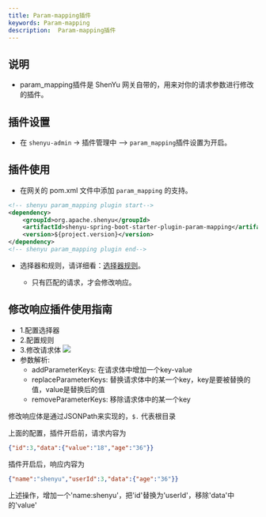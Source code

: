 ```yaml
---
title: Param-mapping插件
keywords: Param-mapping
description:  Param-mapping插件
---
```


## 说明

* param_mapping插件是 ShenYu 网关自带的，用来对你的请求参数进行修改的插件。


## 插件设置

* 在 `shenyu-admin` -> 插件管理中 --> `param_mapping`插件设置为开启。

## 插件使用

* 在网关的 pom.xml 文件中添加 `param_mapping` 的支持。

```xml
<!-- shenyu param_mapping plugin start-->
<dependency>
    <groupId>org.apache.shenyu</groupId>
    <artifactId>shenyu-spring-boot-starter-plugin-param-mapping</artifactId>
    <version>${project.version}</version>
</dependency>
<!-- shenyu param_mapping plugin end-->
```

* 选择器和规则，请详细看：[选择器规则](../selector-and-rule)。

  * 只有匹配的请求，才会修改响应。

## 修改响应插件使用指南
* 1.配置选择器
* 2.配置规则
* 3.修改请求体
  ![](/img/shenyu/plugin/param-mapping/param-mapping.png)
* 参数解析:
  * addParameterKeys: 在请求体中增加一个key-value
  * replaceParameterKeys: 替换请求体中的某一个key，key是要被替换的值，value是替换后的值
  * removeParameterKeys: 移除请求体中的某一个key

修改响应体是通过JSONPath来实现的，`$.` 代表根目录

上面的配置，插件开启前，请求内容为
```json
{"id":3,"data":{"value":"18","age":"36"}}
```
插件开启后，响应内容为
```json
{"name":"shenyu","userId":3,"data":{"age":"36"}}
```
上述操作，增加一个'name:shenyu'，把'id'替换为'userId'，移除'data'中的'value'
